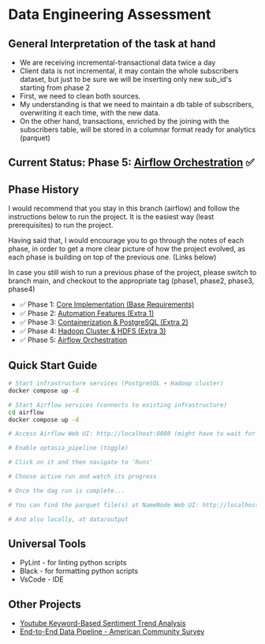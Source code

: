 # Data Engineering Assessment

## General Interpretation of the task at hand

- We are receiving incremental-transactional data twice a day
- Client data is not incremental, it may contain the whole subscribers dataset, but just to be sure we will be inserting only new sub_id's starting from phase 2
- First, we need to clean both sources.
- My understanding is that we need to maintain a db table of subscribers, overwriting it each time, with the new data.
- On the other hand, transactions, enriched by the joining with the
subscribers table, will be stored in a columnar format ready for analytics (parquet)

## Current Status: Phase 5: [Airflow Orchestration](docs/phase5-notes.md) ✅

## Phase History 
 
I would recommend that you stay in this branch (airflow) and follow the
instructions below to run the project. It is the easiest way (least prerequisites) to run the project.  

Having said that, I would encourage you to go through the notes of each phase, in order to get a more clear picture of how the project evolved, as each phase is building on top of the previous one. (Links below)

In case you still wish to run a previous phase of the project, please switch to branch main, and checkout to the appropriate tag (phase1, phase2, phase3, phase4)

- ✅ Phase 1: [Core Implementation (Base Requirements)](docs/phase1-notes.md)
- ✅ Phase 2: [Automation Features (Extra 1)](docs/phase2-notes.md)
- ✅ Phase 3: [Containerization & PostgreSQL (Extra 2)](docs/phase3-notes.md)
- ✅ Phase 4: [Hadoop Cluster & HDFS (Extra 3)](docs/phase4-notes.md)
- ✅ Phase 5: [Airflow Orchestration](docs/phase5-notes.md)

## Quick Start Guide
```bash
# Start infrastructure services (PostgreSQL + Hadoop cluster)
docker compose up -d

# Start Airflow services (connects to existing infrastructure)
cd airflow
docker compose up -d

# Access Airflow Web UI: http://localhost:8080 (might have to wait for 1-minute max)

# Enable optasia_pipeline (toggle)

# Click on it and then navigate to 'Runs'

# Choose active run and watch its progress

# Once the dag run is complete...

# You can find the parquet file(s) at NameNode Web UI: http://localhost:9870

# And also locally, at data/output

```

## Universal Tools
- PyLint - for linting python scripts
- Black - for formatting python scripts
- VsCode - IDE

## Other Projects
- [Youtube Keyword-Based Sentiment Trend Analysis](https://github.com/letsiki/youtube-keyword-based-sentiment-trend-analysis)
- [End-to-End Data Pipeline - American Community Survey](https://github.com/letsiki/end-to-end-data-pipeline-acs)